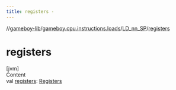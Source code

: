 ```yaml
---
title: registers -
---
```

//[gameboy-lib](../../index.md)/[gameboy.cpu.instructions.loads](../index.md)/[LD_nn_SP](index.md)/[registers](registers.md)



# registers  
[jvm]  
Content  
val [registers](registers.md): [Registers](../../gameboy.cpu/-registers/index.md)  



